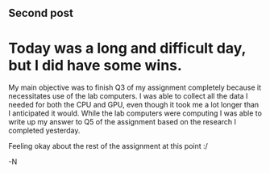 ## Second post
# Today was a long and difficult day, but I did have some wins. 
My main objective was to finish Q3 of my assignment completely because it necessitates use of the lab computers.
I was able to collect all the data I needed for both the CPU and GPU, even though it took me a lot longer than I anticipated it would.
While the lab computers were computing I was able to write up my answer to Q5 of the assignment based on the research I completed yesterday.


Feeling okay about the rest of the assignment at this point :/ 

 -N

